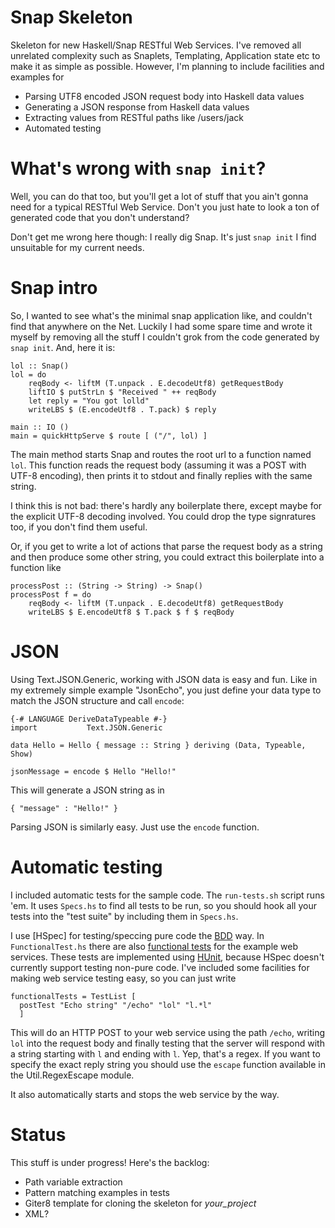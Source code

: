 Snap Skeleton
=============

Skeleton for new Haskell/Snap RESTful Web Services. I've removed all unrelated
complexity such as Snaplets, Templating, Application state etc to make
it as simple as possible. However, I'm planning to include facilities
and examples for

- Parsing UTF8 encoded JSON request body into Haskell data values
- Generating a JSON response from Haskell data values
- Extracting values from RESTful paths like /users/jack
- Automated testing


What's wrong with `snap init`?
==============================

Well, you can do that too, but you'll get a lot of stuff that you ain't
gonna need for a typical RESTful Web Service. Don't you just hate to
look a ton of generated code that you don't understand?

Don't get me wrong here though: I really dig Snap. It's just `snap
init` I find unsuitable for my current needs.

Snap intro
==========

So, I wanted to see what's the minimal snap application like, and
couldn't find that anywhere on the Net. Luckily I had some spare time
and wrote it myself by removing all the stuff I couldn't grok from the
code generated by `snap init`. And, here it is:

~~~ .haskell
lol :: Snap()
lol = do 
    reqBody <- liftM (T.unpack . E.decodeUtf8) getRequestBody
    liftIO $ putStrLn $ "Received " ++ reqBody
    let reply = "You got lolld"
    writeLBS $ (E.encodeUtf8 . T.pack) $ reply  

main :: IO ()
main = quickHttpServe $ route [ ("/", lol) ] 
~~~ 

The main method starts Snap and routes the root url to a function named
`lol`. This function reads the request body (assuming it was a POST with
UTF-8 encoding),
then prints it to stdout and finally replies with the same string.

I think this is not bad: there's hardly any boilerplate there, except
maybe for the explicit UTF-8 decoding involved. You could drop the type
signratures too, if you don't find them useful.

Or, if you get to write a lot of actions that parse the request body as
a string and then produce some other string, you could extract this
boilerplate into a function like

~~~ .haskell
processPost :: (String -> String) -> Snap()
processPost f = do 
    reqBody <- liftM (T.unpack . E.decodeUtf8) getRequestBody
    writeLBS $ E.encodeUtf8 $ T.pack $ f $ reqBody
~~~

JSON
====

Using Text.JSON.Generic, working with JSON data is easy and fun. Like in
my extremely simple example "JsonEcho", you just define your data type
to match the JSON structure and call `encode`:

~~~ .haskell
{-# LANGUAGE DeriveDataTypeable #-}
import           Text.JSON.Generic

data Hello = Hello { message :: String } deriving (Data, Typeable, Show)

jsonMessage = encode $ Hello "Hello!"
~~~

This will generate a JSON string as in

~~~ .JSON
{ "message" : "Hello!" }
~~~

Parsing JSON is similarly easy. Just use the `encode` function.

Automatic testing
=================

I included automatic tests for the sample code. The `run-tests.sh` script runs 'em. 
It uses `Specs.hs` to find all tests to be run, so you should hook all your tests into the "test suite" by including them in `Specs.hs`.

I use [HSpec] for testing/speccing pure code the [BDD](http://en.wikipedia.org/wiki/Behavior_Driven_Development) way.
In `FunctionalTest.hs` there are also [functional tests](http://en.wikipedia.org/wiki/Functional_testing) for the example web services.
These tests are implemented using [HUnit](http://hunit.sourceforge.net/), because HSpec doesn't currently support testing non-pure code.
I've included some facilities for making web service testing easy, so you can just write

~~~ .haskell
functionalTests = TestList [
  postTest "Echo string" "/echo" "lol" "l.*l"
  ]
~~~

This will do an HTTP POST to your web service using the path `/echo`, 
writing `lol` into the request body and finally testing that the server will respond with a string 
starting with `l` and ending with `l`. Yep, that's a regex. If you want to specify the exact reply string
you should use the `escape` function available in the Util.RegexEscape module.

It also automatically starts and stops the web service by the way.

Status
======

This stuff is under progress! Here's the backlog:

- Path variable extraction
- Pattern matching examples in tests
- Giter8 template for cloning the skeleton for _your_project_
- XML?
